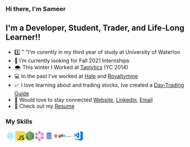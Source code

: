### Hi there, I'm Sameer

## I'm a Developer, Student, Trader, and Life-Long Learner!!

- 3️⃣ " "I'm curently in my third year of study at University of Waterloo
- 👀 I’m currently looking for Fall 2021 Internships
- 🌨 This winter I Worked at [Taplytics](https://taplytics.com/) (YC 2014)
- 💻 In the past I've worked at [Halp](https://halp.co/) and [Royaltymine](https://royaltymine.com/)
- 📈 I love learning about and trading stocks, Ive created a [Day-Trading Guide](https://sameerk.ca/#/stocks)
- 🤝 Would love to stay connected [Website](https://sameerk.ca/#/), [Linkedin](https://www.linkedin.com/in/sameerkhan5669/), [Email](mailto:sa74khan@uwaterloo.ca)
- 📄 Check out my [Resume](https://sameerk.ca/#/resume)
  <br />

### My Skills

<img align="left" alt="React" width="26px" src="https://raw.githubusercontent.com/github/explore/80688e429a7d4ef2fca1e82350fe8e3517d3494d/topics/react/react.png" />
<img align="left" alt="JavaScript" width="26px" src="https://raw.githubusercontent.com/github/explore/80688e429a7d4ef2fca1e82350fe8e3517d3494d/topics/javascript/javascript.png" />
<img align="left" alt="Node.js" width="26px" src="https://raw.githubusercontent.com/github/explore/80688e429a7d4ef2fca1e82350fe8e3517d3494d/topics/nodejs/nodejs.png" />
<img align="left" alt="GraphQL" width="26px" src="https://raw.githubusercontent.com/github/explore/80688e429a7d4ef2fca1e82350fe8e3517d3494d/topics/graphql/graphql.png" />
<img align="left" alt="SQL" width="26px" src="https://raw.githubusercontent.com/github/explore/80688e429a7d4ef2fca1e82350fe8e3517d3494d/topics/sql/sql.png" />
<img align="left" alt="Git" width="26px" src="https://raw.githubusercontent.com/github/explore/80688e429a7d4ef2fca1e82350fe8e3517d3494d/topics/git/git.png" />
<img align="left" alt="MongoDB" width="26px" src="https://raw.githubusercontent.com/github/explore/80688e429a7d4ef2fca1e82350fe8e3517d3494d/topics/mongodb/mongodb.png" />
<img align="left" alt="Visual Studio Code" width="26px" src="https://raw.githubusercontent.com/github/explore/80688e429a7d4ef2fca1e82350fe8e3517d3494d/topics/visual-studio-code/visual-studio-code.png" />

<br />
<br />
